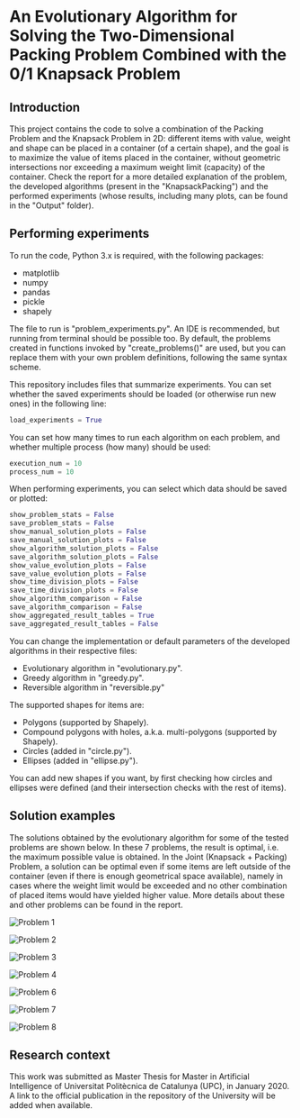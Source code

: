 # An Evolutionary Algorithm for Solving the Two-Dimensional Packing Problem Combined with the 0/1 Knapsack Problem

## Introduction

This project contains the code to solve a combination of the Packing Problem and the Knapsack Problem in 2D: different items with value, weight and shape can be placed in a container (of a certain shape), and the goal is to maximize the value of items placed in the container, without geometric intersections nor exceeding a maximum weight limit (capacity) of the container.  Check the report for a more detailed explanation of the problem, the developed algorithms (present in the "KnapsackPacking") and the performed experiments (whose results, including many plots, can be found in the "Output" folder).

## Performing experiments

To run the code, Python 3.x is required, with the following packages:
  - matplotlib
  - numpy
  - pandas
  - pickle
  - shapely

The file to run is "problem_experiments.py". An IDE is recommended, but running from terminal should be possible too. By default, the problems created in functions invoked by "create_problems()" are used, but you can replace them with your own problem definitions, following the same syntax scheme.

This repository includes files that summarize experiments. You can set whether the saved experiments should be loaded (or otherwise run new ones) in the following line:
```python
load_experiments = True
```

You can set how many times to run each algorithm on each problem, and whether multiple process (how many) should be used:

```python
execution_num = 10
process_num = 10
```

When performing experiments, you can select which data should be saved or plotted:

```python
show_problem_stats = False
save_problem_stats = False
show_manual_solution_plots = False
save_manual_solution_plots = False
show_algorithm_solution_plots = False
save_algorithm_solution_plots = False
show_value_evolution_plots = False
save_value_evolution_plots = False
show_time_division_plots = False
save_time_division_plots = False
show_algorithm_comparison = False
save_algorithm_comparison = False
show_aggregated_result_tables = True
save_aggregated_result_tables = False
```

You can change the implementation or default parameters of the developed algorithms in their respective files:
- Evolutionary algorithm in "evolutionary.py".
- Greedy algorithm in "greedy.py".
- Reversible algorithm in "reversible.py"

The supported shapes for items are:
- Polygons (supported by Shapely).
- Compound polygons with holes, a.k.a. multi-polygons (supported by Shapely).
- Circles (added in "circle.py").
- Ellipses (added in "ellipse.py").

You can add new shapes if you want, by first checking how circles and ellipses were defined (and their intersection checks with the rest of items).


## Solution examples

The solutions obtained by the evolutionary algorithm for some of the tested problems are shown below. In these 7 problems, the result is optimal, i.e. the maximum possible value is obtained. In the Joint (Knapsack + Packing) Problem, a solution can be optimal even if some items are left outside of the container (even if there is enough geometrical space available), namely in cases where the weight limit would be exceeded and no other combination of placed items would have yielded higher value. More details about these and other problems can be found in the report.

![Problem 1](https://raw.githubusercontent.com/albert-espin/knapsack-packing/master/Output/Problems/CustomKnapsackPacking/Comparison/1/evolutionary_exec10_solution.png)

![Problem 2](https://raw.githubusercontent.com/albert-espin/knapsack-packing/master/Output/Problems/CustomKnapsackPacking/Comparison/2/evolutionary_exec10_solution.png)

![Problem 3](https://raw.githubusercontent.com/albert-espin/knapsack-packing/master/Output/Problems/CustomKnapsackPacking/Comparison/3/evolutionary_exec8_solution.png)

![Problem 4](https://raw.githubusercontent.com/albert-espin/knapsack-packing/master/Output/Problems/CustomKnapsackPacking/Comparison/4/evolutionary_exec7_solution.png)

![Problem 6](https://raw.githubusercontent.com/albert-espin/knapsack-packing/master/Output/Problems/CustomKnapsackPacking/Comparison/6/evolutionary_exec1_solution.png)

![Problem 7](https://raw.githubusercontent.com/albert-espin/knapsack-packing/master/Output/Problems/CustomKnapsackPacking/Comparison/7/evolutionary_exec5_solution.png)

![Problem 8](https://raw.githubusercontent.com/albert-espin/knapsack-packing/master/Output/Problems/CustomKnapsackPacking/Comparison/8/evolutionary_exec5_solution.png)


## Research context

This work was submitted as Master Thesis for Master in Artificial Intelligence of Universitat Politècnica de Catalunya (UPC), in January 2020. A link to the official publication in the repository of the University will be added when available.

